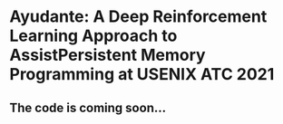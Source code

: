 # Ayudante: A Deep Reinforcement Learning Approach to AssistPersistent Memory Programming at USENIX ATC 2021
## The code is coming soon...
